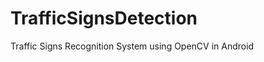 TrafficSignsDetection
=====================

Traffic Signs Recognition System using OpenCV in Android
